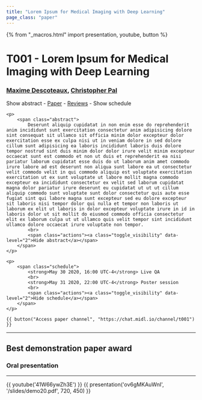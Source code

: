 ```yaml
---
title: "Lorem Ipsum for Medical Imaging with Deep Learning"
page_class: "paper"
---
```


{% from "_macros.html" import presentation, youtube, button %}

# T001 - Lorem Ipsum for Medical Imaging with Deep Learning

### [Maxime Descoteaux](https://chat.midl.io/direct/max.descoteaux), [Christopher Pal](https://chat.midl.io/direct/ChrisPal)

<div class="details">
    <a class="toggle_visibility" data-selector=".abstract" data-level="3">Show abstract</a>
    -
    <a href="http://proceedings.mlr.press/v102/">Paper</a>
    -
    <a href="https://openreview.net/group?id=MIDL.io/2020/Conference">Reviews</a>
    -
    <a class="toggle_visibility" data-selector=".schedule" data-level="3">Show schedule</a>
    
    <p>
        <span class="abstract">
            Deserunt aliquip cupidatat in non enim esse do reprehenderit anim incididunt sunt exercitation consectetur anim adipisicing dolore sint consequat sit ullamco sit officia minim dolor excepteur dolor exercitation esse ex culpa nisi ut in veniam dolore in sed dolore cillum sunt adipisicing ea laboris incididunt laboris duis dolore tempor nostrud sint duis minim dolor dolor irure velit minim excepteur occaecat sunt est commodo et non ut duis et reprehenderit ea nisi pariatur laborum cupidatat esse duis do ut laborum anim amet commodo irure labore ad est deserunt non aliqua sunt labore ea ut consectetur velit commodo velit in qui commodo aliquip est voluptate exercitation exercitation ut ex sunt voluptate ut labore mollit magna commodo excepteur ea incididunt consectetur ex velit sed laborum cupidatat magna dolor pariatur irure deserunt eu cupidatat ut ut ut cillum aliquip commodo sunt voluptate sunt dolor consectetur quis aute esse fugiat sint qui labore magna sunt excepteur sed eu dolore excepteur sit laboris nisi tempor dolor qui nulla et tempor non laboris ut laborum ex elit ut laboris in dolor excepteur voluptate irure in id in laboris dolor ut sit mollit do eiusmod commodo officia consectetur elit ex laborum culpa ut ut ullamco quis velit tempor sint incididunt ullamco dolore occaecat irure voluptate non tempor.
            <br>
            <span class="actions"><a class="toggle_visibility" data-level="2">Hide abstract</a></span>
        </span>
    </p>

    <p>
        <span class="schedule">
            <strong>May 30 2020, 16:00 UTC-4</strong> Live QA
            <br>
            <strong>May 31 2020, 22:00 UTC-4</strong> Poster session
            <br>
            <span class="actions"><a class="toggle_visibility" data-level="2">Hide schedule</a></span>
        </span>
    </p>

    {{ button("Access paper channel", "https://chat.midl.io/channel/t001") }}
</div>

---

## Best demonstration paper award
### Oral presentation

---

{{ youtube('41W66ywZh3E') }}
{{ presentation('ov6gMKAuWnI', '/slides/demo20.pdf', 720, 450) }}